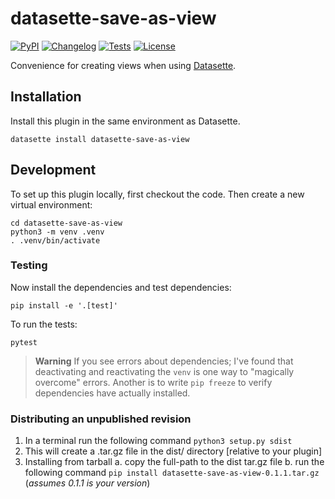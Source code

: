 # datasette-save-as-view

[![PyPI](https://img.shields.io/pypi/v/datasette-save-as-view.svg)](https://pypi.org/project/datasette-save-as-view/)
[![Changelog](https://img.shields.io/github/v/release/Lewiscowles1986/datasette-save-as-view?include_prereleases&label=changelog)](https://github.com/simonw/datasette-save-as-view/releases)
[![Tests](https://github.com/Lewiscowles1986/datasette-save-as-view/workflows/Test/badge.svg)](https://github.com/Lewiscowles1986/datasette-save-as-view/actions?query=workflow%3ATest)
[![License](https://img.shields.io/badge/license-Apache%202.0-blue.svg)](https://github.com/Lewiscowles1986/datasette-save-as-view/blob/main/LICENSE)

 Convenience for creating views when using [Datasette](https://datasette.io/).

## Installation

Install this plugin in the same environment as Datasette.

    datasette install datasette-save-as-view

## Development

To set up this plugin locally, first checkout the code. Then create a new virtual environment:

    cd datasette-save-as-view
    python3 -m venv .venv
    . .venv/bin/activate

### Testing

Now install the dependencies and test dependencies:

    pip install -e '.[test]'

To run the tests:

    pytest

<!-- GitHub flavored markdown warning https://github.com/community/community/discussions/16925 -->
> **Warning**
> If you see errors about dependencies; I've found that deactivating and reactivating the `venv` is one way to "magically overcome" errors. Another is to write `pip freeze` to verify dependencies have actually installed.

### Distributing an unpublished revision

<!-- source https://docs.datasette.io/en/stable/writing_plugins.html#:~:text=Having%20built%20a%20plugin%20in%20this%20way%20you%20can%20turn%20it%20into%20an%20installable%20package%20using%20the%20following%20command%3A -->

1. In a terminal run the following command `python3 setup.py sdist`
2. This will create a .tar.gz file in the dist/ directory [relative to your plugin]
3. Installing from tarball
   a. copy the full-path to the dist tar.gz file
   b. run the following command `pip install datasette-save-as-view-0.1.1.tar.gz`
   (_assumes 0.1.1 is your version_)
